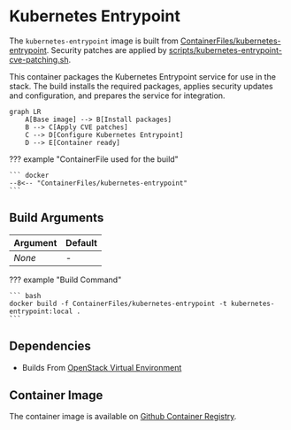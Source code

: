 # Kubernetes Entrypoint

The `kubernetes-entrypoint` image is built from [ContainerFiles/kubernetes-entrypoint](https://github.com/rackerlabs/genestack-images/blob/main/ContainerFiles/kubernetes-entrypoint). Security patches are applied by [scripts/kubernetes-entrypoint-cve-patching.sh](https://github.com/rackerlabs/genestack-images/blob/main/scripts/kubernetes-entrypoint-cve-patching.sh).

This container packages the Kubernetes Entrypoint service for use in the stack. The build installs the required packages, applies security updates and configuration, and prepares the service for integration.

``` mermaid
graph LR
    A[Base image] --> B[Install packages]
    B --> C[Apply CVE patches]
    C --> D[Configure Kubernetes Entrypoint]
    D --> E[Container ready]
```

??? example "ContainerFile used for the build"

    ``` docker
    --8<-- "ContainerFiles/kubernetes-entrypoint"
    ```

## Build Arguments

| Argument | Default |
| --- | --- |
| _None_ | - |

??? example "Build Command"

    ``` bash
    docker build -f ContainerFiles/kubernetes-entrypoint -t kubernetes-entrypoint:local .
    ```

## Dependencies

- Builds From [OpenStack Virtual Environment](openstack-venv.md)

## Container Image

The container image is available on [Github Container Registry](https://github.com/rackerlabs/genestack-images/pkgs/container/genestack-images%2Fkubernetes-entrypoint).
